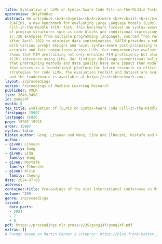 ```yaml
---
title: Evaluation of LLMs on Syntax-Aware Code Fill-in-the-Middle Tasks
openreview: jKYyFbH8ap
abstract: We introduce <b>S</b>yntax-<b>A</b>ware <b>F</b>ill-<b>i</b>n-the-<b>M</b>iddle
  (SAFIM), a new benchmark for evaluating Large Language Models (LLMs) on the code
  Fill-in-the-Middle (FIM) task. This benchmark focuses on syntax-aware completions
  of program structures such as code blocks and conditional expressions, and includes
  17,720 examples from multiple programming languages, sourced from recent code submissions
  after April 2022 to minimize data contamination. SAFIM provides a robust framework
  with various prompt designs and novel syntax-aware post-processing techniques, facilitating
  accurate and fair comparisons across LLMs. Our comprehensive evaluation of 15 LLMs
  shows that FIM pretraining not only enhances FIM proficiency but also improves Left-to-Right
  (L2R) inference using LLMs. Our findings challenge conventional beliefs and suggest
  that pretraining methods and data quality have more impact than model size. SAFIM
  thus serves as a foundational platform for future research in effective pretraining
  strategies for code LLMs. The evaluation toolkit and dataset are available at https://github.com/gonglinyuan/safim,
  and the leaderboard is available at https://safimbenchmark.com.
layout: inproceedings
series: Proceedings of Machine Learning Research
publisher: PMLR
issn: 2640-3498
id: gong24f
month: 0
tex_title: Evaluation of {LLM}s on Syntax-Aware Code Fill-in-the-Middle Tasks
firstpage: 15907
lastpage: 15928
page: 15907-15928
order: 15907
cycles: false
bibtex_author: Gong, Linyuan and Wang, Sida and Elhoushi, Mostafa and Cheung, Alvin
author:
- given: Linyuan
  family: Gong
- given: Sida
  family: Wang
- given: Mostafa
  family: Elhoushi
- given: Alvin
  family: Cheung
date: 2024-07-08
address:
container-title: Proceedings of the 41st International Conference on Machine Learning
volume: '235'
genre: inproceedings
issued:
  date-parts:
  - 2024
  - 7
  - 8
pdf: https://proceedings.mlr.press/v235/gong24f/gong24f.pdf
extras: []
# Format based on Martin Fenner's citeproc: https://blog.front-matter.io/posts/citeproc-yaml-for-bibliographies/
---
```

